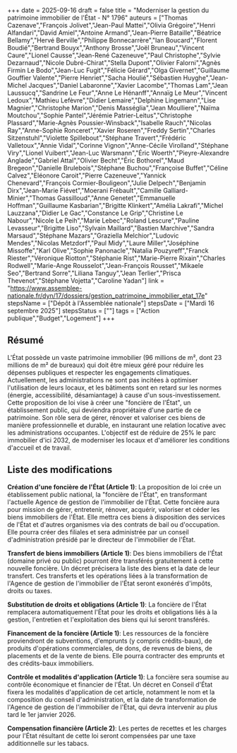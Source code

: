 +++
date = 2025-09-16
draft = false
title = "Moderniser la gestion du patrimoine immobilier de l'État - N° 1796"
auteurs = ["Thomas Cazenave","François Jolivet","Jean-Paul Mattei","Olivia Grégoire","Henri Alfandari","David Amiel","Antoine Armand","Jean-Pierre Bataille","Béatrice Bellamy","Hervé Berville","Philippe Bonnecarrère","Ian Boucard","Florent Boudié","Bertrand Bouyx","Anthony Brosse","Joël Bruneau","Vincent Caure","Lionel Causse","Jean-René Cazeneuve","Paul Christophe","Sylvie Dezarnaud","Nicole Dubré-Chirat","Stella Dupont","Olivier Falorni","Agnès Firmin Le Bodo","Jean-Luc Fugit","Félicie Gérard","Olga Givernet","Guillaume Gouffier Valente","Pierre Henriet","Sacha Houlié","Sébastien Huyghe","Jean-Michel Jacques","Daniel Labaronne","Xavier Lacombe","Thomas Lam","Jean Laussucq","Sandrine Le Feur","Anne Le Hénanff","Annaïg Le Meur","Vincent Ledoux","Mathieu Lefèvre","Didier Lemaire","Delphine Lingemann","Lise Magnier","Christophe Marion","Denis Masséglia","Jean Moulliere","Naïma Moutchou","Sophie Pantel","Jérémie Patrier-Leitus","Christophe Plassard","Marie-Agnès Poussier-Winsback","Isabelle Rauch","Nicolas Ray","Anne-Sophie Ronceret","Xavier Roseren","Freddy Sertin","Charles Sitzenstuhl","Violette Spillebout","Stéphane Travert","Frédéric Valletoux","Annie Vidal","Corinne Vignon","Anne-Cécile Virolland","Stéphane Viry","Lionel Vuibert","Jean-Luc Warsmann","Éric Woerth","Pieyre-Alexandre Anglade","Gabriel Attal","Olivier Becht","Éric Bothorel","Maud Bregeon","Danielle Brulebois","Stéphane Buchou","Françoise Buffet","Céline Calvez","Eléonore Caroit","Pierre Cazeneuve","Yannick Chenevard","François Cormier-Bouligeon","Julie Delpech","Benjamin Dirx","Jean-Marie Fiévet","Moerani Frébault","Camille Galliard-Minier","Thomas Gassilloud","Anne Genetet","Emmanuelle Hoffman","Guillaume Kasbarian","Brigitte Klinkert","Amélia Lakrafi","Michel Lauzzana","Didier Le Gac","Constance Le Grip","Christine Le Nabour","Nicole Le Peih","Marie Lebec","Roland Lescure","Pauline Levasseur","Brigitte Liso","Sylvain Maillard","Bastien Marchive","Sandra Marsaud","Stéphane Mazars","Graziella Melchior","Ludovic Mendes","Nicolas Metzdorf","Paul Midy","Laure Miller","Joséphine Missoffe","Karl Olive","Sophie Panonacle","Natalia Pouzyreff","Franck Riester","Véronique Riotton","Stéphanie Rist","Marie-Pierre Rixain","Charles Rodwell","Marie-Ange Rousselot","Jean-François Rousset","Mikaele Seo","Bertrand Sorre","Liliana Tanguy","Jean Terlier","Prisca Thevenot","Stéphane Vojetta","Caroline Yadan"]
link = "https://www.assemblee-nationale.fr/dyn/17/dossiers/gestion_patrimoine_immobilier_etat_17e"
stepsName = ["Dépôt à l'Assemblée nationale"]
stepsDate = ["Mardi 16 septembre 2025"]
stepsStatus = [""]
tags = ["Action publique","Budget","Logement"]
+++

## Résumé

L'État possède un vaste patrimoine immobilier (96 millions de m², dont 23 millions de m² de bureaux) qui doit être mieux géré pour réduire les dépenses publiques et respecter les engagements climatiques. Actuellement, les administrations ne sont pas incitées à optimiser l'utilisation de leurs locaux, et les bâtiments sont en retard sur les normes (énergie, accessibilité, désamiantage) à cause d'un sous-investissement. Cette proposition de loi vise à créer une "foncière de l'État", un établissement public, qui deviendra propriétaire d'une partie de ce patrimoine. Son rôle sera de gérer, rénover et valoriser ces biens de manière professionnelle et durable, en instaurant une relation locative avec les administrations occupantes. L'objectif est de réduire de 25% le parc immobilier d'ici 2032, de moderniser les locaux et d'améliorer les conditions d'accueil et de travail.

## Liste des modifications

**Création d'une foncière de l'État (Article 1)**: La proposition de loi crée un établissement public national, la "foncière de l'État", en transformant l'actuelle Agence de gestion de l'immobilier de l'État. Cette foncière aura pour mission de gérer, entretenir, rénover, acquérir, valoriser et céder les biens immobiliers de l'État. Elle mettra ces biens à disposition des services de l'État et d'autres organismes via des contrats de bail ou d'occupation. Elle pourra créer des filiales et sera administrée par un conseil d'administration présidé par le directeur de l'immobilier de l'État.

**Transfert de biens immobiliers (Article 1)**: Des biens immobiliers de l'État (domaine privé ou public) pourront être transférés gratuitement à cette nouvelle foncière. Un décret précisera la liste des biens et la date de leur transfert. Ces transferts et les opérations liées à la transformation de l'Agence de gestion de l'immobilier de l'État seront exonérés d'impôts, droits ou taxes.

**Substitution de droits et obligations (Article 1)**: La foncière de l'État remplacera automatiquement l'État pour les droits et obligations liés à la gestion, l'entretien et l'exploitation des biens qui lui seront transférés.

**Financement de la foncière (Article 1)**: Les ressources de la foncière proviendront de subventions, d'emprunts (y compris crédits-baux), de produits d'opérations commerciales, de dons, de revenus de biens, de placements et de la vente de biens. Elle pourra contracter des emprunts et des crédits-baux immobiliers.

**Contrôle et modalités d'application (Article 1)**: La foncière sera soumise au contrôle économique et financier de l'État. Un décret en Conseil d'État fixera les modalités d'application de cet article, notamment le nom et la composition du conseil d'administration, et la date de transformation de l'Agence de gestion de l'immobilier de l'État, qui devra intervenir au plus tard le 1er janvier 2026.

**Compensation financière (Article 2)**: Les pertes de recettes et les charges pour l'État résultant de cette loi seront compensées par une taxe additionnelle sur les tabacs.
